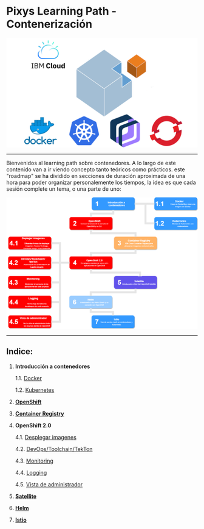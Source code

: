 # Pixys Learning Path - Contenerización

![dojo logo](images/logo_dojo.png)

---

Bienvenidos al learning path sobre contenedores. A lo largo de este contenido van a ir viendo concepto tanto teóricos como prácticos. este "roadmap" se ha dividido en secciones de duración aproximada de una hora para poder organizar personalemente los tiempos, la idea es que cada sesión complete un tema, o una parte de uno:

![roadmap](images/roadmap.png)

---
  

## Indice:

1. **Introducción a contenedores**
    
    1.1. [Docker](pages/1/docker.md#docker)
    
    1.2. [Kubernetes](pages/1/kubernetes.md#kubernetes)

2. [**OpenShift**](pages/2/openshift.md#openshift)

3. [**Container Registry**](pages/3/container_registry.md#container-registry)

4. **OpenShift 2.0**

    4.1. [Desplegar imagenes](pages/4/desplegar_imagenes.md#desplegar-imagenes)

    4.2. [DevOps/Toolchain/TekTon](pages/4/devops.md#devops,-toolchains-&-tekton)

    4.3. [Monitoring](pages/4/monitoring.md#monitoring)

    4.4. [Logging](pages/4/logging.md#logging)

    4.5. [Vista de administrador](pages/4/vista_de_administrador.md#vista-de-administrador)

5. [**Satellite**](pages/5/satellite.md#satellite)

6. [**Helm**](pages/6/helm.md#helm)

7. [**Istio**](pages/7/istio.md#istio)